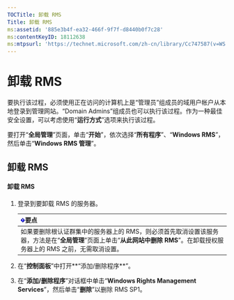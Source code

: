 ```yaml
---
TOCTitle: 卸载 RMS
Title: 卸载 RMS
ms:assetid: '885e3b4f-ea32-466f-9f7f-d8440b0f7c28'
ms:contentKeyID: 18112638
ms:mtpsurl: 'https://technet.microsoft.com/zh-cn/library/Cc747587(v=WS.10)'
---
```


卸载 RMS
========

要执行该过程，必须使用正在访问的计算机上是“管理员”组成员的域用户帐户从本地登录到管理网站。“Domain Admins”组成员也可以执行该过程。作为一种最佳安全设置，可以考虑使用“**运行方式**”选项来执行该过程。

要打开“**全局管理**”页面，单击“**开始**”，依次选择“**所有程序**”、“**Windows RMS**”，然后单击“**Windows RMS 管理**”。

卸载 RMS
--------

#### 卸载 RMS

1.  登录到要卸载 RMS 的服务器。

    | ![](images/Cc747587.Important(WS.10).gif)要点                                                                                                  |
    |-----------------------------------------------------------------------------------------------------------------------------------------------------------------------------|
    | 如果要删除根认证群集中的服务器上的 RMS，则必须首先取消设置该服务器，方法是在“**全局管理**”页面上单击“**从此网站中删除 RMS**”。在卸载授权服务器上的 RMS 之前，无需取消设置。 |

2.  在“**控制面板**”中打开**“添加/删除程序**”。

3.  在“**添加/删除程序**”对话框中单击“**Windows Rights Management Services**”，然后单击“**删除**”以删除 RMS SP1。
